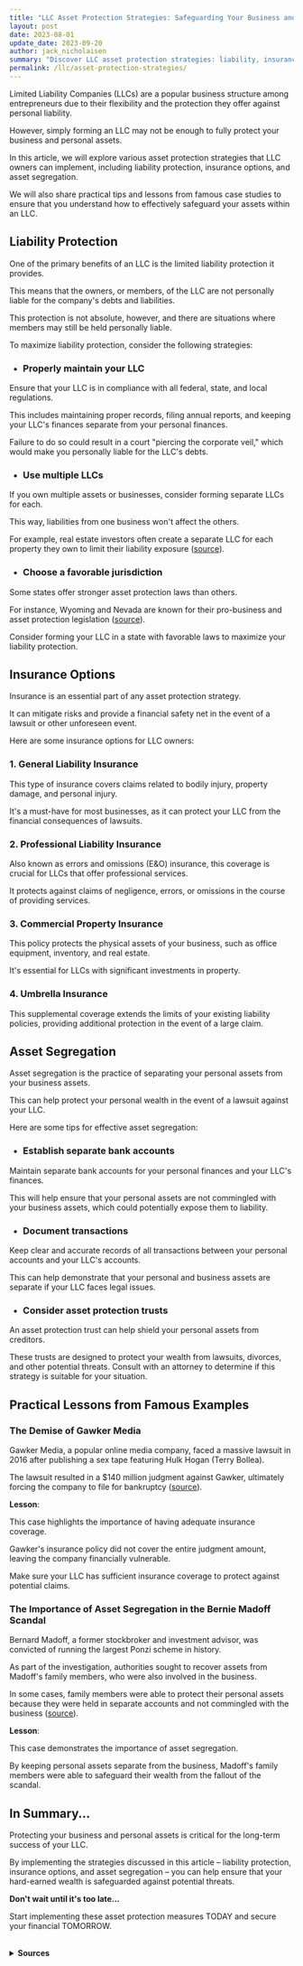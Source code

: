 ```yaml
---
title: "LLC Asset Protection Strategies: Safeguarding Your Business and Personal Wealth"
layout: post
date: 2023-08-01
update_date: 2023-09-20
author: jack_nicholaisen
summary: "Discover LLC asset protection strategies: liability, insurance, asset segregation. Safeguard your wealth with our guide. Protect assets now!"
permalink: /llc/asset-protection-strategies/
---
```


Limited Liability Companies (LLCs) are a popular business structure among entrepreneurs due to their flexibility and the protection they offer against personal liability. 

However, simply forming an LLC may not be enough to fully protect your business and personal assets. 

In this article, we will explore various asset protection strategies that LLC owners can implement, including liability protection, insurance options, and asset segregation.

We will also share practical tips and lessons from famous case studies to ensure that you understand how to effectively safeguard your assets within an LLC.

## Liability Protection

One of the primary benefits of an LLC is the limited liability protection it provides. 

This means that the owners, or members, of the LLC are not personally liable for the company's debts and liabilities. 

This protection is not absolute, however, and there are situations where members may still be held personally liable.

To maximize liability protection, consider the following strategies:

- ### Properly maintain your LLC

Ensure that your LLC is in compliance with all federal, state, and local regulations. 

This includes maintaining proper records, filing annual reports, and keeping your LLC's finances separate from your personal finances. 

Failure to do so could result in a court "piercing the corporate veil," which would make you personally liable for the LLC's debts.

- ### Use multiple LLCs

If you own multiple assets or businesses, consider forming separate LLCs for each. 

This way, liabilities from one business won't affect the others. 

For example, real estate investors often create a separate LLC for each property they own to limit their liability exposure ([source](https://www.forbes.com/sites/forbesrealestatecouncil/2018/07/30/why-the-llc-is-the-smart-choice-for-your-real-estate-investment-business/?sh=4b22fa825cfc)).

- ### Choose a favorable jurisdiction

Some states offer stronger asset protection laws than others. 

For instance, Wyoming and Nevada are known for their pro-business and asset protection legislation ([source](https://www.assetprotectionplanners.com/planning/domestic-asset-protection-states/)). 

Consider forming your LLC in a state with favorable laws to maximize your liability protection.

## Insurance Options

Insurance is an essential part of any asset protection strategy. 

It can mitigate risks and provide a financial safety net in the event of a lawsuit or other unforeseen event. 

Here are some insurance options for LLC owners:

### 1. General Liability Insurance

This type of insurance covers claims related to bodily injury, property damage, and personal injury. 

It's a must-have for most businesses, as it can protect your LLC from the financial consequences of lawsuits.

### 2. Professional Liability Insurance

Also known as errors and omissions (E\&O) insurance, this coverage is crucial for LLCs that offer professional services. 

It protects against claims of negligence, errors, or omissions in the course of providing services.

### 3. Commercial Property Insurance

This policy protects the physical assets of your business, such as office equipment, inventory, and real estate. 

It's essential for LLCs with significant investments in property.

### 4. Umbrella Insurance

This supplemental coverage extends the limits of your existing liability policies, providing additional protection in the event of a large claim.

## Asset Segregation

Asset segregation is the practice of separating your personal assets from your business assets. 

This can help protect your personal wealth in the event of a lawsuit against your LLC. 

Here are some tips for effective asset segregation:

-  ### Establish separate bank accounts

Maintain separate bank accounts for your personal finances and your LLC's finances. 

This will help ensure that your personal assets are not commingled with your business assets, which could potentially expose them to liability.

-  ### Document transactions

Keep clear and accurate records of all transactions between your personal accounts and your LLC's accounts. 

This can help demonstrate that your personal and business assets are separate if your LLC faces legal issues.

-  ### Consider asset protection trusts

An asset protection trust can help shield your personal assets from creditors. 

These trusts are designed to protect your wealth from lawsuits, divorces, and other potential threats. Consult with an attorney to determine if this strategy is suitable for your situation.

## Practical Lessons from Famous Examples

### The Demise of Gawker Media

Gawker Media, a popular online media company, faced a massive lawsuit in 2016 after publishing a sex tape featuring Hulk Hogan (Terry Bollea). 

The lawsuit resulted in a $140 million judgment against Gawker, ultimately forcing the company to file for bankruptcy ([source](https://www.nytimes.com/2016/06/11/business/media/gawker-bankruptcy-sale.html)).

**Lesson**: 

This case highlights the importance of having adequate insurance coverage. 

Gawker's insurance policy did not cover the entire judgment amount, leaving the company financially vulnerable. 

Make sure your LLC has sufficient insurance coverage to protect against potential claims.

### The Importance of Asset Segregation in the Bernie Madoff Scandal

Bernard Madoff, a former stockbroker and investment advisor, was convicted of running the largest Ponzi scheme in history. 

As part of the investigation, authorities sought to recover assets from Madoff's family members, who were also involved in the business. 

In some cases, family members were able to protect their personal assets because they were held in separate accounts and not commingled with the business ([source](https://www.reuters.com/article/us-madoff-assets-idUSTRE53J3WW20090420)).

**Lesson**: 

This case demonstrates the importance of asset segregation. 

By keeping personal assets separate from the business, Madoff's family members were able to safeguard their wealth from the fallout of the scandal.

## In Summary...

Protecting your business and personal assets is critical for the long-term success of your LLC. 

By implementing the strategies discussed in this article – liability protection, insurance options, and asset segregation – you can help ensure that your hard-earned wealth is safeguarded against potential threats. 

**Don't wait until it's too late...**

Start implementing these asset protection measures TODAY and secure your financial TOMORROW.

<br>
<details>
<summary><b>Sources</b></summary>
<br>
<ul>
    <li><a href="https://www.forbes.com/sites/allbusiness/2016/09/28/could-the-llc-structure-be-a-smart-choice-for-your-business/?sh=4446feb61893">Forbes</a></li>
    <li><a href="https://www.assetprotectionplanners.com/asset-protection-trust/domestic/what-is/">Asset Protection Planners</a></li>
    <li><a href="https://www.nytimes.com/2016/06/11/business/media/gawker-bankruptcy-sale.html">The New York Times - Gawker, Filing for Bankruptcy After Hulk Hogan Suit, Is Said to Be for Sale</a></li>
    <li><a href="https://www.reuters.com/article/us-madoff-assets-idUSTRE53J3WW20090420">Reuters - Madoff family moves to protect assets</a></li>
</ul>
</details>



